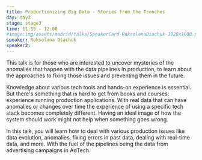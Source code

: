 ```yaml
---
title: Productionizing Big Data - Stories from the Trenches
day: day3
stage: stage3
time: 11:15 - 12:00
#image:img/assets/madrid/talks/SpeakerCard-RoksolanaDiachuk-1920x1080.png
speaker: Roksolana Diachuk
speaker2:
---
```


This talk is for those who are interested to uncover mysteries of the anomalies that happen with the data pipelines in production, to learn about the approaches to fixing those issues and preventing them in the future.

Knowledge about various tech tools and hands-on experience is essential. But there's something that is hard to get from books and courses: experience running production applications. With real data that can have anomalies or changes over time the experience of using a specific tech stack becomes completely different. Having an ideal image of how the system should work might not help when something goes wrong.

In this talk, you will learn how to deal with various production issues like data evolution, anomalies, fixing errors in past data, dealing with real-time data, and more. With the fuel of the pipelines being the data from advertising campaigns in AdTech.

